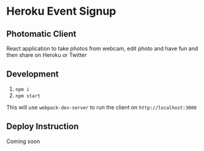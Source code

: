 # Heroku Event Signup

## Photomatic Client

React application to take photos from webcam, edit photo and have fun and then share on Heroku or Twitter

## Development

1. `npm i`
1. `npm start`

This will use `webpack-dev-server` to run the client on `http://localhost:3000`

## Deploy Instruction

Coming soon